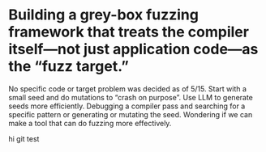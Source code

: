 # Building a grey-box fuzzing framework that treats the compiler itself—not just application code—as the “fuzz target.”

No specific code or target problem was decided as of 5/15. Start with a small seed and do mutations to “crash on purpose”. Use LLM to generate seeds more efficiently. Debugging a compiler pass and searching for a specific pattern or generating or mutating the seed. Wondering if we can make a tool that can do fuzzing more effectively.

hi git test